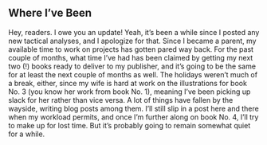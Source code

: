 ## Where I’ve Been

Hey, readers. I owe you an update! Yeah, it’s been a while since I posted any new tactical analyses, and I apologize for that. Since I became a parent, my available time to work on projects has gotten pared way back. For the past couple of months, what time I’ve had has been claimed by getting my next two (!) books ready to deliver to my publisher, and it’s going to be the same for at least the next couple of months as well. The holidays weren’t much of a break, either, since my wife is hard at work on the illustrations for book No. 3 (you know her work from book No. 1), meaning I’ve been picking up slack for her rather than vice versa. A lot of things have fallen by the wayside, writing blog posts among them. I’ll still slip in a post here and there when my workload permits, and once I’m further along on book No. 4, I’ll try to make up for lost time. But it’s probably going to remain somewhat quiet for a while.
